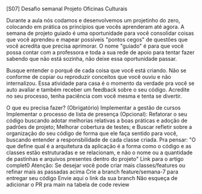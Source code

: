 [S07] Desafio semanal
Projeto Oficinas Culturais

Durante a aula nós codamos e desenvolvemos um projetinho do zero, colocando em prática os princípios que vocês aprenderam até agora. A semana de projeto guiado é uma oportunidade para você consolidar coisas que você aprendeu e mapear possíveis "pontos cegos" de questões que você acredita que precisa aprimorar.
O nome "guiado" é para que você possa contar com a professora e toda a sua rede de apoio para tentar fazer sabendo que não está sozinha, não deixe essa oportunidade passar.

Busque entender o porquê de cada coisa que você está criando. Não se conforme de copiar ou reproduzir conceitos que você ouviu e não internalizou. Essa atividade para casa é o momento da verdade pra você se auto avaliar e também receber um feedback sobre o seu código.
Acredite no seu processo, tenha paciência com você mesma e tenta se divertir.

O que eu precisa fazer?
(Obrigatório)
 Implementar a gestão de cursos
 Implementar o processo de lista de presença
(Opcional):
Refatorar o seu código buscando adotar melhorias relativas a boas práticas e adoção de padrões de projeto;
Melhorar cobertura de testes; e
Buscar refletir sobre a organização do seu código de forma que ele faça sentido para você, buscando entender a responsbilidade de cada classe criada.
Pra pensar: "O que define qual é a arquitetura da aplicação é a forma como o código e as classes estão estruturadas e se relacionam, e não o nome ou a quantidade de pastinhas e arquivos presentes dentro do projeto" Link para o artigo complet0
Atenção:
Se desejar você pode criar mais classes/features ou refinar mais as passadas acima
Crie a branch feature/semana-7 para entregar seu código
Envie aqui o link da sua branch
Não esqueça de adicionar o PR pra main na tabela de code review